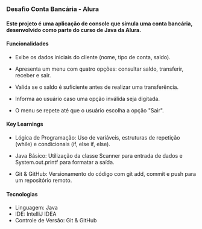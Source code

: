 
###   Desafio Conta Bancária - Alura
#### Este projeto é uma aplicação de console que simula uma conta bancária, desenvolvido como parte do curso de Java da Alura.

#### Funcionalidades
* Exibe os dados iniciais do cliente (nome, tipo de conta, saldo).

* Apresenta um menu com quatro opções: consultar saldo, transferir, receber e sair.

* Valida se o saldo é suficiente antes de realizar uma transferência.

* Informa ao usuário caso uma opção inválida seja digitada.

* O menu se repete até que o usuário escolha a opção "Sair".

#### Key Learnings
* Lógica de Programação: Uso de variáveis, estruturas de repetição (while) e condicionais (if, else if, else).

* Java Básico: Utilização da classe Scanner para entrada de dados e System.out.printf para formatar a saída.

* Git & GitHub: Versionamento do código com git add, commit e push para um repositório remoto.

#### Tecnologias
* Linguagem: Java
* IDE: IntelliJ IDEA
* Controle de Versão: Git & GitHub
